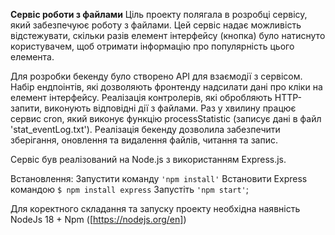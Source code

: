 **Сервіс роботи з файлами**
Ціль проекту полягала в розробці сервісу, який забезпечуює роботу з файлами. Цей сервіс надає можливість відстежувати, скільки разів елемент інтерфейсу (кнопка) було натиснуто користувачем, щоб отримати інформацію про популярність цього елемента.

Для розробки бекенду було створено API для взаємодії з сервісом. Набір ендпоінтів, які дозволяють фронтенду надсилати дані про кліки на елемент інтерфейсу. Реалізація контролерів, які обробляють HTTP-запити, виконують відповідні дії з файлами.
Раз у хвилину працює сервис cron, який виконує функцію processStatistic (записує дані в файл 'stat_eventLog.txt').
Реалізація бекенду дозволила забезпечити зберігання, оновлення та видалення файлів, читання та запис.

Сервіс був реалізований на Node.js з використанням Express.js.

Встановлення:
Запустити команду `'npm install'`
Встановити Express командою `$ npm install express`
Запустіть `'npm start'`;

Для коректного складання та запуску проекту необхідна наявність NodeJs 18 + Npm ([https://nodejs.org/en])
